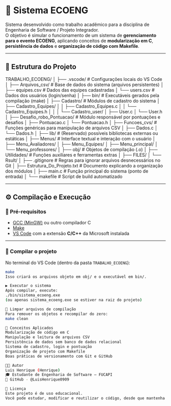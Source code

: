 # 🌱 Sistema ECOENG

Sistema desenvolvido como trabalho acadêmico para a disciplina de Engenharia de Software / Projeto Integrador.  
O objetivo é simular o funcionamento de um sistema de **gerenciamento para o evento ECOENG**, aplicando conceitos de **modularização em C**, **persistência de dados** e **organização de código com Makefile**.

---

## 🧩 Estrutura do Projeto

TRABALHO_ECOENG/
│
├── .vscode/                      # Configurações locais do VS Code
│
├── Arquivos_csv/                 # Base de dados do sistema (arquivos persistentes)
│   ├── equipes.csv               # Dados das equipes cadastradas
│   └── users.csv                 # Dados dos usuários (login/senha)
│
├── bin/                          # Executáveis gerados pela compilação (make)
│
├── Cadastro/                     # Módulos de cadastro do sistema
│   ├── Cadastro_Equipes/
│   │   ├── Cadastro_Equipes.c
│   │   └── Cadastro_Equipes.h
│   │
│   └── Cadastro_user/
│       ├── User.c
│       └── User.h
│
├── Desafio_robo_Pontuacao/       # Módulo responsável por pontuações e desafios
│   ├── Pontuacao.c
│   └── Pontuacao.h
│
├── Funcoes_cvs/                  # Funções genéricas para manipulação de arquivos CSV
│   ├── Dados.c
│   └── Dados.h
│
├── lib/                          # (Reservado) possíveis bibliotecas externas ou estáticas
│
├── Menus/                        # Interface textual e interação com o usuário
│   ├── Menu_Avaliadores/
│   ├── Menu_Equipes/
│   ├── Menu_principal/
│   └── Menu_professores/
│
├── obj/                          # Objetos de compilação (.o)
│
├── Utilidades/                   # Funções auxiliares e ferramentas extras
│   ├── FILES/
│   └── Rsult/
│
├── .gitignore                    # Regras para ignorar arquivos desnecessários no Git
│
├── Estrutura_Do_Projeto.txt      # Documento explicando a organização dos módulos
│
├── main.c                        # Função principal do sistema (ponto de entrada)
│
└── makefile                      # Script de build automatizado


---

## ⚙️ Compilação e Execução

### 🧱 Pré-requisitos
- [GCC (MinGW)](https://www.mingw-w64.org/) ou outro compilador C
- [Make](https://gnuwin32.sourceforge.net/packages/make.htm)
- [VS Code](https://code.visualstudio.com/) com a extensão **C/C++** da Microsoft instalada

---

### 🚀 Compilar o projeto
No terminal do VS Code (dentro da pasta `TRABALHO_ECOENG`):

```bash
make
Isso criará os arquivos objeto em obj/ e o executável em bin/.

▶️ Executar o sistema
Após compilar, execute:
./bin/sistema_ecoeng.exe
(ou apenas sistema_ecoeng.exe se estiver na raiz do projeto)

🧹 Limpar arquivos de compilação
Para remover os objetos e recompilar do zero:
make clean

🧠 Conceitos Aplicados
Modularização de código em C
Manipulação e leitura de arquivos CSV
Persistência de dados sem banco de dados relacional
Sistema de cadastro, login e pontuação
Organização de projeto com Makefile
Boas práticas de versionamento com Git e GitHub

👨‍💻 Autor
Luis Henrique (Henrique)
🎓 Estudante de Engenharia de Software — FUCAPI
🔗 GitHub - @LuisHenrique0909

🧾 Licença
Este projeto é de uso educacional.
Você pode estudar, modificar e reutilizar o código, desde que mantenha os devidos créditos.
